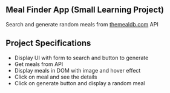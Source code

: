## Meal Finder App (Small Learning Project)

Search and generate random meals from [themealdb.com](https://www.themealdb.com) API

## Project Specifications

- Display UI with form to search and button to generate
- Get meals from API
- Display meals in DOM with image and hover effect
- Click on meal and see the details
- Click on generate button and display a random meal
